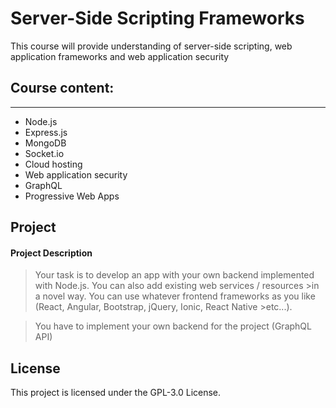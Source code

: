 # Server-Side Scripting Frameworks

This course will provide understanding of server-side scripting, web application frameworks and web application security

## Course content:
---
- Node.js
- Express.js
- MongoDB
- Socket.io
- Cloud hosting
- Web application security
- GraphQL
- Progressive Web Apps

## Project
#### Project Description
>Your task is to develop an app with your own backend implemented with Node.js. You can also add existing web services / resources >in a novel way. You can use whatever frontend frameworks as you like (React, Angular, Bootstrap, jQuery, Ionic, React Native >etc...).

>You have to implement your own backend for the project (GraphQL API)

## License
This project is licensed under the GPL-3.0 License.
